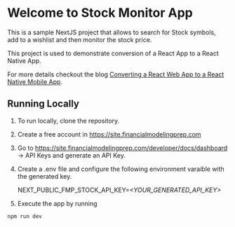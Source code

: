 # Welcome to Stock Monitor App

This is a sample NextJS project that allows to search for Stock symbols, add to a wishlist and then monitor the stock price.

This project is used to demonstrate conversion of a React App to a React Native App. 

For more details checkout the blog [Converting a React Web App to a React Native Mobile App](https://appilytech.com).

## Running Locally

1. To run locally, clone the repository.
2. Create a free account in https://site.financialmodelingprep.com
3. Go to https://site.financialmodelingprep.com/developer/docs/dashboard -> API Keys and generate an API Key.
4. Create a .env file and configure the following environment varaible with the generated key.

    NEXT_PUBLIC_FMP_STOCK_API_KEY=_<YOUR_GENERATED_API_KEY\>_
5. Execute the app by running 
```
npm run dev
```
